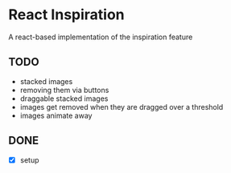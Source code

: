 # React Inspiration 

A react-based implementation of the inspiration feature

## TODO

* stacked images
* removing them via buttons
* draggable stacked images
* images get removed when they are dragged over a threshold
* images animate away

## DONE

* [x] setup
